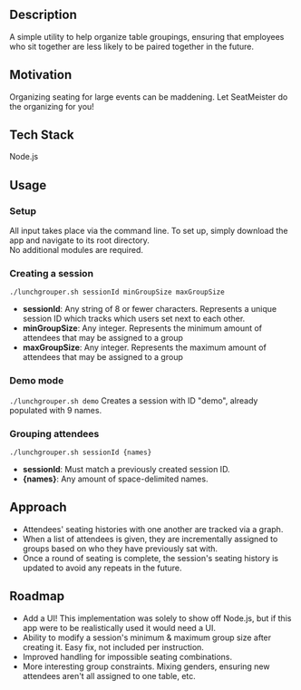 ## Description
A simple utility to help organize table groupings, ensuring that employees who sit together are less likely to be paired together in the future.

## Motivation
Organizing seating for large events can be maddening. Let SeatMeister do the organizing for you!

## Tech Stack
Node.js

## Usage
### Setup
All input takes place via the command line. To set up, simply download the app and navigate to its root directory.  
No additional modules are required.
### Creating a session
`./lunchgrouper.sh sessionId minGroupSize maxGroupSize`
- **sessionId**: Any string of 8 or fewer characters. Represents a unique session ID which tracks which users set next to each other.
- **minGroupSize**: Any integer. Represents the minimum amount of attendees that may be assigned to a group
- **maxGroupSize**: Any integer. Represents the maximum amount of attendees that may be assigned to a group  
### Demo mode
`./lunchgrouper.sh demo`
Creates a session with ID "demo", already populated with 9 names.  
### Grouping attendees
`./lunchgrouper.sh sessionId {names}`
- **sessionId**: Must match a previously created session ID.
- **{names}**: Any amount of space-delimited names.

## Approach
- Attendees' seating histories with one another are tracked via a graph.
- When a list of attendees is given, they are incrementally assigned to groups based on who they have previously sat with.
- Once a round of seating is complete, the session's seating history is updated to avoid any repeats in the future.


## Roadmap
- Add a UI! This implementation was solely to show off Node.js, but if this app were to be realistically used it would need a UI.
- Ability to modify a session's minimum & maximum group size after creating it. Easy fix, not included per instruction.
- Improved handling for impossible seating combinations.
- More interesting group constraints. Mixing genders, ensuring new attendees aren't all assigned to one table, etc.
